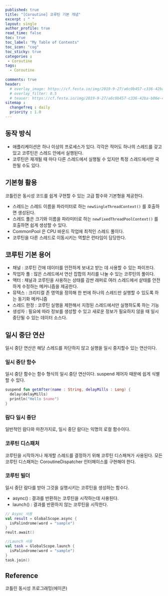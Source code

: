 ```yaml
---
published: true
title: "[Coroutine] 코루틴 기본 개념"
excerpt : " "
layout: single
author_profile: true
read_time: false
toc: true
toc_label: "My Table of Contents"
toc_icon: "cog"
toc_sticky: true
categories :
 - Coroutine
tags: 	
  - Coroutine	
  
comments: true
header:
  # overlay_image: https://cf.festa.io/img/2019-9-27/a6c0b457-c336-42ba-b06e-462de90ada91.jpg
  # overlay_filter: 0.5
  # teaser: https://cf.festa.io/img/2019-9-27/a6c0b457-c336-42ba-b06e-462de90ada91.jpg
sitemap :
  changefreq : daily
  priority : 1.0
---
```


## 동작 방식

- 애플리케이션은 하나 이상의 프로세스가 있다. 각각은 적어도 하나의 스레드를 갖고 있고 코루틴은 스레드 안에서 실행된다.
- 코루틴은 재개될 때 마다 다른 스레드에서 실행될 수 있지만 특정 스레드에서만 국한될 수도 있다.

## 기본형 활용

코틀린은 동시성 코드를 쉽게 구현할 수 있는 고급 함수와 기본형을 제공한다.

- 스레드는 스레드 이름을 파라미터로 하는 `newSingleThreadContext()` 를 호출하면 생성된다.
- 스레드 풀은 크기와 이름을 파라미터로 하는 `newFixedThreadPoolContext()` 를 호출하면 쉽게 생성할 수 있다.
- CommonPool 은 CPU 바운드 작업에 최적인 스레드 풀이다.
- 코루틴을 다른 스레드로 이동시키는 역할은 런타임이 담당한다.

## 코루틴 기본 용어

- 채널 : 코루틴 간에 데이터를 안전하게 보내고 받는 데 사용할 수 있는 파이프다.
- 작업자 풀 : 많은 스레드에서 연산 잡합의 처리를 나눌 수 있는 코루틴의 풀이다.
- 액터 : 채널과 코루틴을 사용하는 상태를 감싼 래퍼로 여러 스레드에서 샅태를 안전하게 수정하는 메커니즘을 제공한다.
- 뮤텍스 : 크리티컬 존 영역을 정의해 한 번에 하나의 스레드만 실행할 수 있도록 하는 동기화 메커니즘
- 스레드 한정 : 코루틴 실행을 제한해서 지정된 스레드에서만 실행하도록 하는 기능
- 생성자 : 필요에 따라 정보를 생성할 수 있고 새로운 정보가 필요하지 않을 때 일시 중단될 수 있는 데이터 소스다.

## 일시 중단 연산

일시 중단 연산은 해당 스레드를 차단하지 않고 실행을 일시 중지할수 있는 연산이다.

### 일시 중단 함수

일시 중단 함수는 함수 형식의 일시 중단 연산이다. suspend 제어자 때문에 쉽게 식별할 수 있다.

~~~kotlin
suspend fun getAfter(name : String, delayMills : Long) {
  delay(delayMills)
  println("Hello $name")
}
~~~

### 람다 일시 중단

일반적인 람다와 마찬가지로, 일시 중단 람다는 익명의 로컬 함수이다.

### 코루틴 디스패처

코루틴을 시작하거나 재개할 스레드를 결정하기 위해 코루틴 디스패쳐가 사용된다. 모든 코루틴 디스패처는 CoroutineDispatcher 인터페이스를 구현해야 한다.

### 코루틴 빌더

일시 중단 람다를 받아 그것을 실행시키는 코루틴을 생성하는 함수다.

- async() : 결과를 반환하는 코루틴을 시작하는데 사용된다.
- launch() : 결과를 반환하지 않는 코루틴을 시작한다.

~~~kotlin
// Async 사용
val result = GlobalScope.async {
  isPalindrome(word = "sample")
}
reult.await()

//Launch 사용
val task = GlobalScope.launch {
  isPalindrome(word = "sample")
}
task.join()
~~~

## Reference

코틀린 동시성 프로그래밍(에이콘)
  